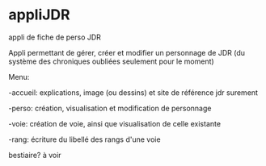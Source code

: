 # appliJDR
appli de fiche de perso JDR

Appli permettant de gérer, créer et modifier un personnage de JDR (du système des chroniques oubliées seulement pour le moment)

Menu:

-accueil: explications, image (ou dessins) et site de référence jdr surement

-perso: création, visualisation et modification de personnage

-voie: création de voie, ainsi que visualisation de celle existante

-rang: écriture du libellé des rangs d'une voie

bestiaire? à voir
